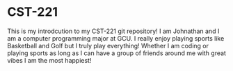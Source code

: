 # CST-221

This is my introdcution to my CST-221 git repository! 
I am Johnathan and I am a computer programming major at GCU.
I really enjoy playing sports like Basketball and Golf but I truly play everything!
Whether I am coding or playing sports as long as I can have a group of friends around me with great vibes I am the most happiest!
